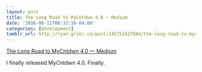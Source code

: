 ```yaml
---
layout: post
title: The Long Road to MyCntdwn 4.0 — Medium
date: '2016-06-11T08:32:16-04:00'
categories: [development]
tumblr_url: http://ryan.grier.co/post/145752427984/the-long-road-to-mycntdwn-40-medium
---
```

[The Long Road to MyCntdwn 4.0 — Medium](https://medium.com/@rwgrier/the-long-road-to-mycntdwn-4-0-4a07267bcd3b)

I finally released MyCntdwn 4.0. Finally.
